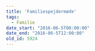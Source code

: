 ```yaml
---
title: 'Familiespejdermøde'
tags:
  - Familie
date_start: "2016-06-5T00:00:00"
date_end: "2016-06-5T12:00:00"
old_id: 5924
---
```

